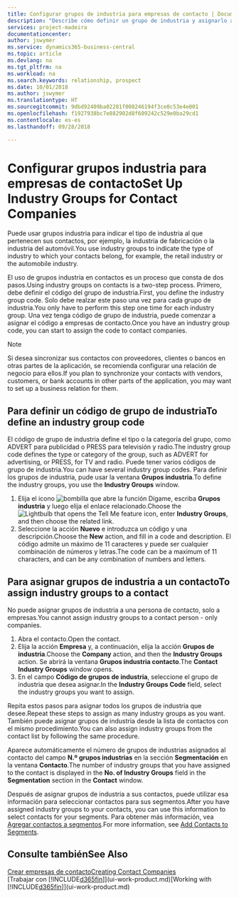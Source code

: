 ```yaml
---
title: Configurar grupos de industria para empresas de contacto | Documentos de Microsoft
description: "Describe cómo definir un grupo de industria y asignarlo a una empresa de contacto, por ejemplo, en la industria minorista o la industria del automóvil."
services: project-madeira
documentationcenter: 
author: jswymer
ms.service: dynamics365-business-central
ms.topic: article
ms.devlang: na
ms.tgt_pltfrm: na
ms.workload: na
ms.search.keywords: relationship, prospect
ms.date: 10/01/2018
ms.author: jswymer
ms.translationtype: HT
ms.sourcegitcommit: 9dbd92409ba02281f008246194f3ce0c53e4e001
ms.openlocfilehash: f1927938bc7e882902d8f609242c529e0ba29cd1
ms.contentlocale: es-es
ms.lasthandoff: 09/28/2018

---
```

# <a name="set-up-industry-groups-for-contact-companies"></a><span data-ttu-id="87000-103">Configurar grupos industria para empresas de contacto</span><span class="sxs-lookup"><span data-stu-id="87000-103">Set Up Industry Groups for Contact Companies</span></span>
<span data-ttu-id="87000-104">Puede usar grupos industria para indicar el tipo de industria al que pertenecen sus contactos, por ejemplo, la industria de fabricación o la industria del automóvil.</span><span class="sxs-lookup"><span data-stu-id="87000-104">You use industry groups to indicate the type of industry to which your contacts belong, for example, the retail industry or the automobile industry.</span></span>

<span data-ttu-id="87000-105">El uso de grupos industria en contactos es un proceso que consta de dos pasos.</span><span class="sxs-lookup"><span data-stu-id="87000-105">Using industry groups on contacts is a two-step process.</span></span> <span data-ttu-id="87000-106">Primero, debe definir el código del grupo de industria.</span><span class="sxs-lookup"><span data-stu-id="87000-106">First, you define the industry group code.</span></span> <span data-ttu-id="87000-107">Solo debe realzar este paso una vez para cada grupo de industria.</span><span class="sxs-lookup"><span data-stu-id="87000-107">You only have to perform this step one time for each industry group.</span></span> <span data-ttu-id="87000-108">Una vez tenga código de grupo de industria, puede comenzar a asignar el código a empresas de contacto.</span><span class="sxs-lookup"><span data-stu-id="87000-108">Once you have an industry group code, you can start to assign the code to contact companies.</span></span>

> [!NOTE]  
>   <span data-ttu-id="87000-109">Si desea sincronizar sus contactos con proveedores, clientes o bancos en otras partes de la aplicación, se recomienda configurar una relación de negocio para ellos.</span><span class="sxs-lookup"><span data-stu-id="87000-109">If you plan to synchronize your contacts with vendors, customers, or bank accounts in other parts of the application, you may want to set up a business relation for them.</span></span>

## <a name="to-define-an-industry-group-code"></a><span data-ttu-id="87000-110">Para definir un código de grupo de industria</span><span class="sxs-lookup"><span data-stu-id="87000-110">To define an industry group code</span></span>
<span data-ttu-id="87000-111">El código de grupo de industria define el tipo o la categoría del grupo, como ADVERT para publicidad o PRESS para televisión y radio.</span><span class="sxs-lookup"><span data-stu-id="87000-111">The industry group code defines the type or category of the group, such as ADVERT for advertising, or PRESS, for TV and radio.</span></span> <span data-ttu-id="87000-112">Puede tener varios códigos de grupo de industria.</span><span class="sxs-lookup"><span data-stu-id="87000-112">You can have several industry group codes.</span></span> <span data-ttu-id="87000-113">Para definir los grupos de industria, pude usar la ventana **Grupos industria**.</span><span class="sxs-lookup"><span data-stu-id="87000-113">To define the industry groups, you use the **Industry Groups** window.</span></span>

1. <span data-ttu-id="87000-114">Elija el icono ![bombilla que abre la función Dígame](media/ui-search/search_small.png "Dígame que desea hacer"), escriba **Grupos industria** y luego elija el enlace relacionado.</span><span class="sxs-lookup"><span data-stu-id="87000-114">Choose the ![Lightbulb that opens the Tell Me feature](media/ui-search/search_small.png "Tell me what you want to do") icon, enter **Industry Groups**, and then choose the related link.</span></span>
2. <span data-ttu-id="87000-115">Seleccione la acción **Nuevo** e introduzca un código y una descripción.</span><span class="sxs-lookup"><span data-stu-id="87000-115">Choose the **New** action, and fill in a code and description.</span></span> <span data-ttu-id="87000-116">El código admite un máximo de 11 caracteres y puede ser cualquier combinación de números y letras.</span><span class="sxs-lookup"><span data-stu-id="87000-116">The code can be a maximum of 11 characters, and can be any combination of numbers and letters.</span></span>

## <a name="AssignIndustryGroupContact"></a> <span data-ttu-id="87000-117">Para asignar grupos de industria a un contacto</span><span class="sxs-lookup"><span data-stu-id="87000-117">To assign industry groups to a contact</span></span>
<span data-ttu-id="87000-118">No puede asignar grupos de industria a una persona de contacto, solo a empresas.</span><span class="sxs-lookup"><span data-stu-id="87000-118">You cannot assign industry groups to a contact person - only companies.</span></span>

1. <span data-ttu-id="87000-119">Abra el contacto.</span><span class="sxs-lookup"><span data-stu-id="87000-119">Open the contact.</span></span>
2. <span data-ttu-id="87000-120">Elija la acción **Empresa** y, a continuación, elija la acción **Grupos de industria**.</span><span class="sxs-lookup"><span data-stu-id="87000-120">Choose the **Company** action, and then the **Industry Groups** action.</span></span> <span data-ttu-id="87000-121">Se abrirá la ventana **Grupos industria contacto**.</span><span class="sxs-lookup"><span data-stu-id="87000-121">The **Contact Industry Groups** window opens.</span></span>
3. <span data-ttu-id="87000-122">En el campo **Código de grupos de industria**, seleccione el grupo de industria que desea asignar.</span><span class="sxs-lookup"><span data-stu-id="87000-122">In the **Industry Groups Code** field, select the industry groups you want to assign.</span></span>

<span data-ttu-id="87000-123">Repita estos pasos para asignar todos los grupos de industria que desee.</span><span class="sxs-lookup"><span data-stu-id="87000-123">Repeat these steps to assign as many industry groups as you want.</span></span> <span data-ttu-id="87000-124">También puede asignar grupos de industria desde la lista de contactos con el mismo procedimiento.</span><span class="sxs-lookup"><span data-stu-id="87000-124">You can also assign industry groups from the contact list by following the same procedure.</span></span>

<span data-ttu-id="87000-125">Aparece automáticamente el número de grupos de industrias asignados al contacto del campo **N.º grupos industrias** en la sección **Segmentación** en la ventana **Contacto**.</span><span class="sxs-lookup"><span data-stu-id="87000-125">The number of industry groups that you have assigned to the contact is displayed in the **No. of Industry Groups** field in the **Segmentation** section in the **Contact** window.</span></span>

<span data-ttu-id="87000-126">Después de asignar grupos de industria a sus contactos, puede utilizar esa información para seleccionar contactos para sus segmentos.</span><span class="sxs-lookup"><span data-stu-id="87000-126">After you have assigned industry groups to your contacts, you can use this information to select contacts for your segments.</span></span> <span data-ttu-id="87000-127">Para obtener más información, vea [Agregar contactos a segmentos](marketing-add-contact-segment.md).</span><span class="sxs-lookup"><span data-stu-id="87000-127">For more information, see [Add Contacts to Segments](marketing-add-contact-segment.md).</span></span>

## <a name="see-also"></a><span data-ttu-id="87000-128">Consulte también</span><span class="sxs-lookup"><span data-stu-id="87000-128">See Also</span></span>
[<span data-ttu-id="87000-129">Crear empresas de contacto</span><span class="sxs-lookup"><span data-stu-id="87000-129">Creating Contact Companies</span></span>](marketing-create-contact-companies.md)  
<span data-ttu-id="87000-130">[Trabajar con [!INCLUDE[d365fin](includes/d365fin_md.md)]](ui-work-product.md)</span><span class="sxs-lookup"><span data-stu-id="87000-130">[Working with [!INCLUDE[d365fin](includes/d365fin_md.md)]](ui-work-product.md)</span></span>


